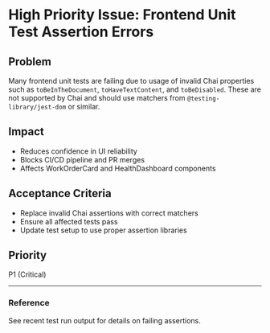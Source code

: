 # High Priority Issue: Frontend Unit Test Assertion Errors

## Problem

Many frontend unit tests are failing due to usage of invalid Chai properties
such as `toBeInTheDocument`, `toHaveTextContent`, and `toBeDisabled`. These are
not supported by Chai and should use matchers from `@testing-library/jest-dom`
or similar.

## Impact

- Reduces confidence in UI reliability
- Blocks CI/CD pipeline and PR merges
- Affects WorkOrderCard and HealthDashboard components

## Acceptance Criteria

- Replace invalid Chai assertions with correct matchers
- Ensure all affected tests pass
- Update test setup to use proper assertion libraries

## Priority

P1 (Critical)

---

### Reference

See recent test run output for details on failing assertions.
